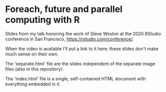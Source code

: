 # Foreach, future and parallel computing with R 

Slides from my talk honoring the work of Steve Weston at the 2020 RStudio
conference in San Francisco, https://rstudio.com/conference/.

When the video is available I'll put a link to it here; these slides don't make
much sense on their own.

The 'separate.html' file are the slides independent of the separate image files
(also in this repository).

The 'index.html' file is a single, self-contained HTML document with everything
embedded in it.
